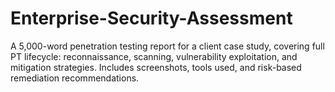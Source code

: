 # Enterprise-Security-Assessment
A 5,000-word penetration testing report for a client case study, covering full PT lifecycle: reconnaissance, scanning, vulnerability exploitation, and mitigation strategies. Includes screenshots, tools used, and risk-based remediation recommendations.
